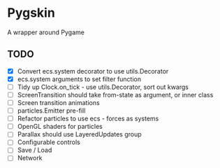 # Pygskin

A wrapper around Pygame


## TODO

* [x] Convert ecs.system decorator to use utils.Decorator
* [x] ecs.system arguments to set filter function
* [ ] Tidy up Clock.on_tick - use utils.Decorator, sort out kwargs
* [ ] ScreenTransition should take from-state as argument, or inner class
* [ ] Screen transition animations
* [ ] particles.Emitter pre-fill
* [ ] Refactor particles to use ecs - forces as systems
* [ ] OpenGL shaders for particles
* [ ] Parallax should use LayeredUpdates group
* [ ] Configurable controls
* [ ] Save / Load
* [ ] Network
